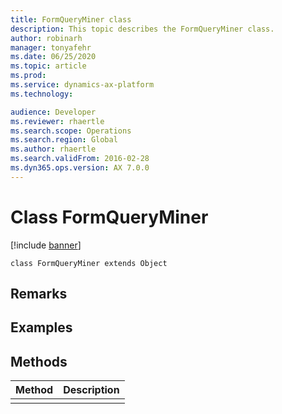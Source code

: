 ```yaml
---
title: FormQueryMiner class
description: This topic describes the FormQueryMiner class.
author: robinarh
manager: tonyafehr
ms.date: 06/25/2020
ms.topic: article
ms.prod: 
ms.service: dynamics-ax-platform
ms.technology: 

audience: Developer
ms.reviewer: rhaertle
ms.search.scope: Operations
ms.search.region: Global
ms.author: rhaertle
ms.search.validFrom: 2016-02-28
ms.dyn365.ops.version: AX 7.0.0
---
```


# Class FormQueryMiner

[!include [banner](../includes/banner.md)]

```xpp
class FormQueryMiner extends Object
```

## Remarks

## Examples

## Methods

| Method | Description |
|--------|-------------|
|        |             |

